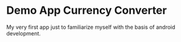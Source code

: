# Demo App Currency Converter
My very first app just to familiarize myself with the basis of android development.
